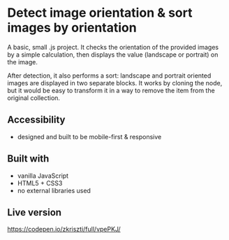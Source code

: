 # Detect image orientation & sort images by orientation

A basic, small .js project. It checks the orientation of the provided images by a simple calculation, then displays the value (landscape or portrait) on the image. 

After detection, it also performs a sort: landscape and portrait oriented images are displayed in two separate blocks. It works by cloning the node, but it would be easy to transform it in a way to remove the item from the original collection.

## Accessibility

 - designed and built to be mobile-first & responsive

## Built with

  - vanilla JavaScript
  - HTML5 + CSS3
  - no external libraries used

## Live version

https://codepen.io/zkriszti/full/vpePKJ/

